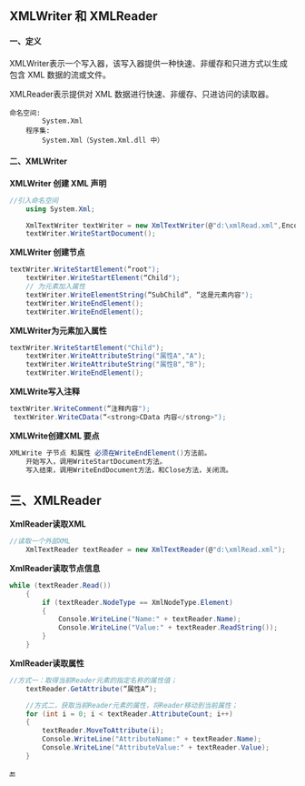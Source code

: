 ## XMLWriter 和 XMLReader

#### 一、定义

XMLWriter表示一个写入器，该写入器提供一种快速、非缓存和只进方式以生成包含 XML 数据的流或文件。

XMLReader表示提供对 XML 数据进行快速、非缓存、只进访问的读取器。

```
命名空间:
        System.Xml
    程序集:
        System.Xml（System.Xml.dll 中）
```

#### 二、XMLWriter

**XMLWriter 创建 XML 声明**

```csharp
//引入命名空间
    using System.Xml;

    XmlTextWriter textWriter = new XmlTextWriter(@"d:\xmlRead.xml",Encoding.UTF8);
    textWriter.WriteStartDocument();
```

**XMLWriter 创建节点**

```csharp
textWriter.WriteStartElement(“root"); 
    textWriter.WriteStartElement(“Child");
    // 为元素加入属性
    textWriter.WriteElementString(“SubChild”, “这是元素内容");
    textWriter.WriteEndElement();
    textWriter.WriteEndElement();
```

**XMLWriter为元素加入属性**

```csharp
textWriter.WriteStartElement("Child");
    textWriter.WriteAttributeString("属性A","A");
    textWriter.WriteAttributeString("属性B","B");
    textWriter.WriteEndElement();
```

**XMLWrite写入注释**

```csharp
textWriter.WriteComment(“注释内容");
 textWriter.WriteCData(“<strong>CData 内容</strong>");
```

**XMLWrite创建XML 要点**

```csharp
XMLWrite 子节点 和属性 必须在WriteEndElement()方法前。
    开始写入，调用WriteStartDocument方法。
    写入结束，调用WriteEndDocument方法，和Close方法，关闭流。
```

## 三、XMLReader

**XmlReader读取XML**

```csharp
//读取一个外部XML
    XmlTextReader textReader = new XmlTextReader(@"d:\xmlRead.xml");
```

**XmlReader读取节点信息**

```csharp
while (textReader.Read())
    {
        if (textReader.NodeType == XmlNodeType.Element)
        {
            Console.WriteLine("Name:" + textReader.Name);
            Console.WriteLine("Value:" + textReader.ReadString());
        }
    }
```

**XmlReader读取属性**

```csharp
//方式一：取得当前Reader元素的指定名称的属性值；
    textReader.GetAttribute(“属性A”);

    //方式二，获取当前Reader元素的属性，将Reader移动到当前属性；    
    for (int i = 0; i < textReader.AttributeCount; i++)
    {
        textReader.MoveToAttribute(i);
        Console.WriteLine("AttributeName:" + textReader.Name);
        Console.WriteLine("AttributeValue:" + textReader.Value);
    }
```

🔚


